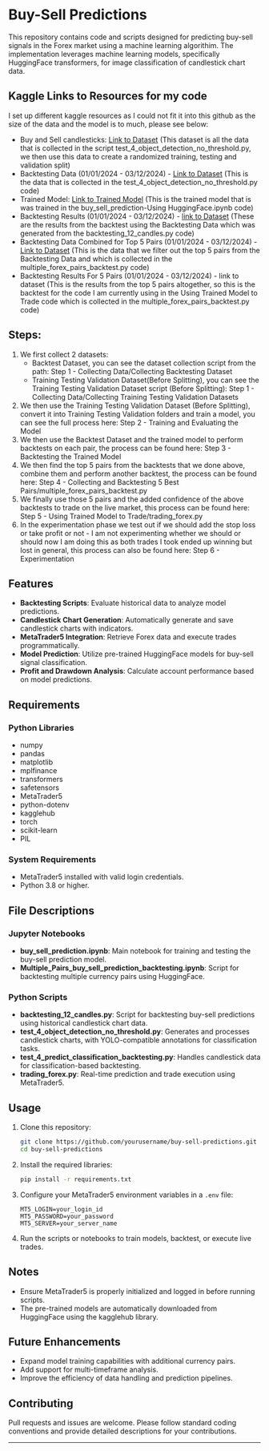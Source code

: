 
# Buy-Sell Predictions

This repository contains code and scripts designed for predicting buy-sell signals in the Forex market using a machine learning algorithim. The implementation leverages machine learning models, specifically HuggingFace transformers, for image classification of candlestick chart data.

## Kaggle Links to Resources for my code
I set up different kaggle resources as I could not fit it into this github as the size of the data and the model is to much, please see below:
- Buy and Sell candlesticks: [Link to Dataset](https://www.kaggle.com/datasets/sulimantadros/buy-sell-object-detection-dataset) (This dataset is all the data that is collected in the script test_4_object_detection_no_threshold.py, we then use this data to create a randomized training, testing and validation split)
- Backtesting Data (01/01/2024 - 03/12/2024) - [Link to Dataset](https://www.kaggle.com/datasets/sulimantadros/full-data-in-sequences) (This is the data that is collected in the test_4_object_detection_no_threshold.py code)
- Trained Model: [Link to Trained Model](https://www.kaggle.com/models/sulimantadros/hugging_face_model_facebookconvnext-base-224_64) (This is the trained model that is was trained in the buy_sell_prediction-Using HuggingFace.ipynb code)
- Backtesting Results (01/01/2024 - 03/12/2024) - [link to Dataset](https://www.kaggle.com/datasets/sulimantadros/backtesting-results-01-01-2024-to-03-12-2024) (These are the results from the backtest using the Backtesting Data which was generated from the backtesting_12_candles.py code)
- Backtesting Data Combined for Top 5 Pairs (01/01/2024 - 03/12/2024) - [Link to Dataset](https://www.kaggle.com/datasets/sulimantadros/backtesting-data-combined-for-top-5-pairs/data) (This is the data that we filter out the top 5 pairs from the Backtesting Data and which is collected in the multiple_forex_pairs_backtest.py code)
- Backtesting Results For 5 Pairs (01/01/2024 - 03/12/2024) - link to dataset (This is the results from the top 5 pairs altogether, so this is the backtest for the code I am currently using in the Using Trained Model to Trade code which is collected in the multiple_forex_pairs_backtest.py code)

## Steps:
1. We first collect 2 datasets:
   - Backtest Dataset, you can see the dataset collection script from the path: Step 1 - Collecting Data/Collecting Backtesting Dataset
   - Training Testing Validation Dataset(Before Splitting), you can see the Training Testing Validation Dataset script (Before Splitting): Step 1 - Collecting Data/Collecting Training Testing Validation Datasets
2. We then use the Training Testing Validation Dataset (Before Splitting), convert it into Training Testing Validation folders and train a model, you can see the full process here: Step 2 - Training and Evaluating the Model
3. We then use the Backtest Dataset and the trained model to perform backtests on each pair, the process can be found here: Step 3 - Backtesting the Trained Model
4. We then find the top 5 pairs from the backtests that we done above, combine them and perform another backtest, the process can be found here: Step 4 - Collecting and Backtesting 5 Best Pairs/multiple_forex_pairs_backtest.py
5. We finally use those 5 pairs and the added confidence of the above backtests to trade on the live market, this process can be found here: Step 5 - Using Trained Model to Trade/trading_forex.py
6. In the experimentation phase we test out if we should add the stop loss or take profit or not - I am not experimenting whether we should or should now I am doing this as both trades I took ended up winning but lost in general, this process can also be found here: Step 6 - Experimentation

## Features

- **Backtesting Scripts**: Evaluate historical data to analyze model predictions.
- **Candlestick Chart Generation**: Automatically generate and save candlestick charts with indicators.
- **MetaTrader5 Integration**: Retrieve Forex data and execute trades programmatically.
- **Model Prediction**: Utilize pre-trained HuggingFace models for buy-sell signal classification.
- **Profit and Drawdown Analysis**: Calculate account performance based on model predictions.

## Requirements

### Python Libraries
- numpy
- pandas
- matplotlib
- mplfinance
- transformers
- safetensors
- MetaTrader5
- python-dotenv
- kagglehub
- torch
- scikit-learn
- PIL

### System Requirements
- MetaTrader5 installed with valid login credentials.
- Python 3.8 or higher.

## File Descriptions

### Jupyter Notebooks
- **buy_sell_prediction.ipynb**: Main notebook for training and testing the buy-sell prediction model.
- **Multiple_Pairs_buy_sell_prediction_backtesting.ipynb**: Script for backtesting multiple currency pairs using HuggingFace.

### Python Scripts
- **backtesting_12_candles.py**: Script for backtesting buy-sell predictions using historical candlestick chart data.
- **test_4_object_detection_no_threshold.py**: Generates and processes candlestick charts, with YOLO-compatible annotations for classification tasks.
- **test_4_predict_classification_backtesting.py**: Handles candlestick data for classification-based backtesting.
- **trading_forex.py**: Real-time prediction and trade execution using MetaTrader5.

## Usage

1. Clone this repository:
    ```bash
    git clone https://github.com/yourusername/buy-sell-predictions.git
    cd buy-sell-predictions
    ```

2. Install the required libraries:
    ```bash
    pip install -r requirements.txt
    ```

3. Configure your MetaTrader5 environment variables in a `.env` file:
    ```plaintext
    MT5_LOGIN=your_login_id
    MT5_PASSWORD=your_password
    MT5_SERVER=your_server_name
    ```

4. Run the scripts or notebooks to train models, backtest, or execute live trades.

## Notes
- Ensure MetaTrader5 is properly initialized and logged in before running scripts.
- The pre-trained models are automatically downloaded from HuggingFace using the kagglehub library.

## Future Enhancements
- Expand model training capabilities with additional currency pairs.
- Add support for multi-timeframe analysis.
- Improve the efficiency of data handling and prediction pipelines.

## Contributing
Pull requests and issues are welcome. Please follow standard coding conventions and provide detailed descriptions for your contributions.

---
